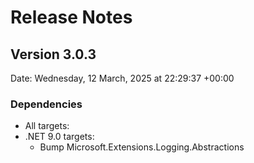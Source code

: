# Release Notes

## Version 3.0.3

Date: Wednesday, 12 March, 2025 at 22:29:37 +00:00

### Dependencies

- All targets:
- .NET 9.0 targets:
  - Bump Microsoft.Extensions.Logging.Abstractions
